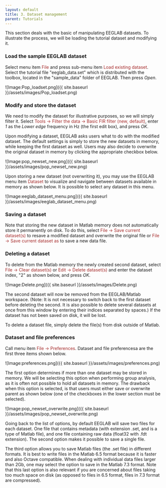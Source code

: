 ```yaml
---
layout: default
title: 3. Dataset management
parent: Tutorials
---
```

This section deals with the basic of manipulating EEGLAB datasets. To illustrate the process, we will be loading the tutorial dataset and modifying it.

### Load the sample EEGLAB dataset

Select menu item <span style="color: brown">File</span> and press sub-menu item
<span style="color: brown">Load existing dataset</span>. Select the tutorial file "eeglab_data.set" which is distributed with
the toolbox, located in the "sample_data" folder of EEGLAB. Then press *Open*.

![Image:Pop_loadset.png]({{ site.baseurl }}/assets/images/Pop_loadset.png)

### Modify and store the dataset

We need to modify the dataset for illustrative purposes, so we will simply filter it. Select <span style="color: brown">Tools → Filter the data → Basic FIR filter (new, default)</span>, enter *1* as the *Lower edge* frequency in Hz (the first edit box), and press *OK*.

Upon modifying a dataset, EEGLAB asks users what to do with the modified dataset. The default settings is simply to store the new datasets in memory, while keeping the first dataset as well. Users may also decide to overwrite the original dataset in memory by clicking the appropriate checkbox below.  

![Image:pop_newset_new.png]({{ site.baseurl }}/assets/images/pop_newset_new.png)

Upon storing a new dataset (not overwriting it), you may use the EEGLAB menu item <span style="color: brown">Dataset</span> to visualize and navigate between datasets available in memory as shown below. It is possible to select any dataset in this menu.

![Image:eeglab_dataset_menu.png]({{ site.baseurl }}/assets/images/eeglab_dataset_menu.png)

### Saving a dataset

Note that storing the new dataset in Matlab memory does not
automatically store it permanently on disk.  To do this, select
<span style="color: brown">File → Save current dataset(s)</span> to resave a modified dataset and overwrite the original file or <span style="color: brown">File → Save current dataset as</span> to save a new data file.

### Deleting a dataset

To delete from the Matlab memory the newly created second dataset, select
<span style="color: brown">File → Clear dataset(s)</span> or
<span style="color: brown">Edit → Delete dataset(s)</span> and enter the
dataset index, "2" as shown below, and press *OK*.

![Image:Delete.png]({{ site.baseurl }}/assets/images/Delete.png)

The second dataset will now be removed from the EEGLAB/Matlab
workspace. (Note: It is not necessary to switch back to the first
dataset before deleting the second. It is also possible to delete
several datasets at once from this window by entering their indices
separated by spaces.) If the dataset has not been saved on disk, it will be lost.

To delete a dataset file, simply delete the file(s) from disk outside of Matlab.

### Dataset and file preferences

Call menu item <span style="color: brown">File → Preferences</span>. Dataset and file preferencesa are the first three items shown below.

![Image:preferences.png]({{ site.baseurl }}/assets/images/preferences.png)

The first option determines if more than one dataset may be stored in memory. We will be selecting this option when performing group analysis, as it is often not possible to hold all datasets in memory. The drawback when this option is selected, is that users must either save or overwrite parent as shown below (one of the checkboxes in the lower section must be selected). 

![Image:pop_newset_overwrite.png]({{ site.baseurl }}/assets/images/pop_newset_overwrite.png)

Going back to the list of options, by default EEGLAB will save two files for each dataset. One file that contains metadata (with extension .set, and is a type of Matlab file), and one file containing raw data (float32 with .fdt extension). The second option makes it possible to save a single file.

The third option allows you to save Matlab files (the .set file) in different formats. It is best to write files in the Matlab 6.5 format because it is faster and also Octave compatible. When dealing with individual data files larger than 2Gb, one may select the option to save in the Matlab 7.3 format. Note that this last option is also relevant if you are concerned about files taking too much space on disk (as opposed to files in 6.5 format, files in 7.3 format are compressed).

